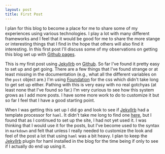 ```yaml
---
layout: post
title: First Post
---
```

I plan for this blog to become a place for me to share some of my experiences using various technologies.  I play a lot with many different frameworks and I feel that it would be good for me to share the more stange or interesting things that I find in the hope that others will also find it interesting.  In this first post I'll discuss some of my observations on getting this blog set up with [Github pages](https://pages.github.com/).

This is my first post using [Jekyllrb](http://jekyllrb.com/) on [Github](http://github.com).  So far I've found it pretty easy to set up and get going.  There are a few things that I've found strange or at least missing in the documentation (e.g., what all the different variables on the `post` object are.)  I'm using [Foundation](http://foundation.zurb.com/) for the css which didn't take long to get set up either.  Pathing with this is very easy with no real gotchyas (at least none that I've found so far.)  I'm very curious to see how this system grows as I add more posts.  I have some more work to do to customize it but so far I feel that I have a good starting point.

When I was getting this set up I did go and look to see if [Jekyllrb](http://jekyllrb.com) had a template processor for `haml`.  It didn't take me long to find one [here](https://gist.github.com/dtjm/517556), but I found that as I continued to set up the site, I had not yet used it.  I was thinking that I would use it for the posts, but I've become used to the syntax in `markdown` and felt that unless I really needed to customize the look and feel of the post a lot that using `haml` was a bit heavy.  I plan to keep the [Jekyllrb](http://jekyllrb.com) plugin for haml installed in the blog for the time being if only to see if I actually do end up using it.
